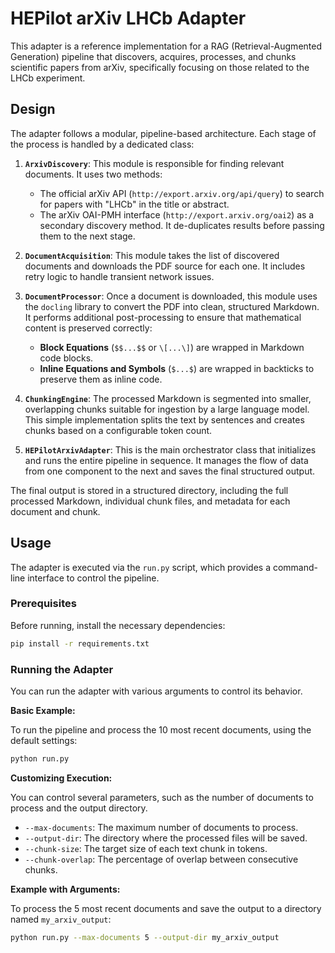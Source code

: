 # HEPilot arXiv LHCb Adapter

This adapter is a reference implementation for a RAG (Retrieval-Augmented Generation) pipeline that discovers, acquires, processes, and chunks scientific papers from arXiv, specifically focusing on those related to the LHCb experiment.

## Design

The adapter follows a modular, pipeline-based architecture. Each stage of the process is handled by a dedicated class:

1.  **`ArxivDiscovery`**: This module is responsible for finding relevant documents. It uses two methods:
    *   The official arXiv API (`http://export.arxiv.org/api/query`) to search for papers with "LHCb" in the title or abstract.
    *   The arXiv OAI-PMH interface (`http://export.arxiv.org/oai2`) as a secondary discovery method.
    It de-duplicates results before passing them to the next stage.

2.  **`DocumentAcquisition`**: This module takes the list of discovered documents and downloads the PDF source for each one. It includes retry logic to handle transient network issues.

3.  **`DocumentProcessor`**: Once a document is downloaded, this module uses the `docling` library to convert the PDF into clean, structured Markdown. It performs additional post-processing to ensure that mathematical content is preserved correctly:
    *   **Block Equations** (`$$...$$` or `\[...\]`) are wrapped in Markdown code blocks.
    *   **Inline Equations and Symbols** (`$...$`) are wrapped in backticks to preserve them as inline code.

4.  **`ChunkingEngine`**: The processed Markdown is segmented into smaller, overlapping chunks suitable for ingestion by a large language model. This simple implementation splits the text by sentences and creates chunks based on a configurable token count.

5.  **`HEPilotArxivAdapter`**: This is the main orchestrator class that initializes and runs the entire pipeline in sequence. It manages the flow of data from one component to the next and saves the final structured output.

The final output is stored in a structured directory, including the full processed Markdown, individual chunk files, and metadata for each document and chunk.

## Usage

The adapter is executed via the `run.py` script, which provides a command-line interface to control the pipeline.

### Prerequisites

Before running, install the necessary dependencies:

```bash
pip install -r requirements.txt
```

### Running the Adapter

You can run the adapter with various arguments to control its behavior.

**Basic Example:**

To run the pipeline and process the 10 most recent documents, using the default settings:

```bash
python run.py
```

**Customizing Execution:**

You can control several parameters, such as the number of documents to process and the output directory.

*   `--max-documents`: The maximum number of documents to process.
*   `--output-dir`: The directory where the processed files will be saved.
*   `--chunk-size`: The target size of each text chunk in tokens.
*   `--chunk-overlap`: The percentage of overlap between consecutive chunks.

**Example with Arguments:**

To process the 5 most recent documents and save the output to a directory named `my_arxiv_output`:

```bash
python run.py --max-documents 5 --output-dir my_arxiv_output
```
